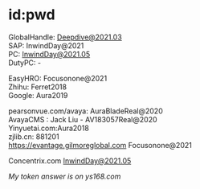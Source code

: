 # id:pwd

GlobalHandle: Deepdive@2021.03        
SAP:          InwindDay@2021    
PC:           InwindDay@2021.05                   
DutyPC:       -      

EasyHRO:      Focusonone@2021          
Zhihu:        Ferret2018               
Google:       Aura2019                   

pearsonvue.com/avaya:  AuraBladeReal@2020    
AvayaCMS : Jack Liu - AV183057Real@2020    
Yinyuetai.com:Aura2018      
zjlib.cn:     881201                      
https://evantage.gilmoreglobal.com    Focusonone@2021       

Concentrix.com InwindDay@2021.05    








*My token answer is on ys168.com*






